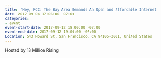 ```yaml
---
title: 'Hey, FCC: The Bay Area Demands An Open and Affordable Internet'
date: 2017-09-04 17:06:00 -07:00
categories:
- event
event-start-date: 2017-09-12 18:00:00 -07:00
event-end-date: 2017-09-12 19:00:00 -07:00
Location: 543 Howard St, San Francisco, CA 94105-3001, United States
---
```


Hosted by 18 Million Rising